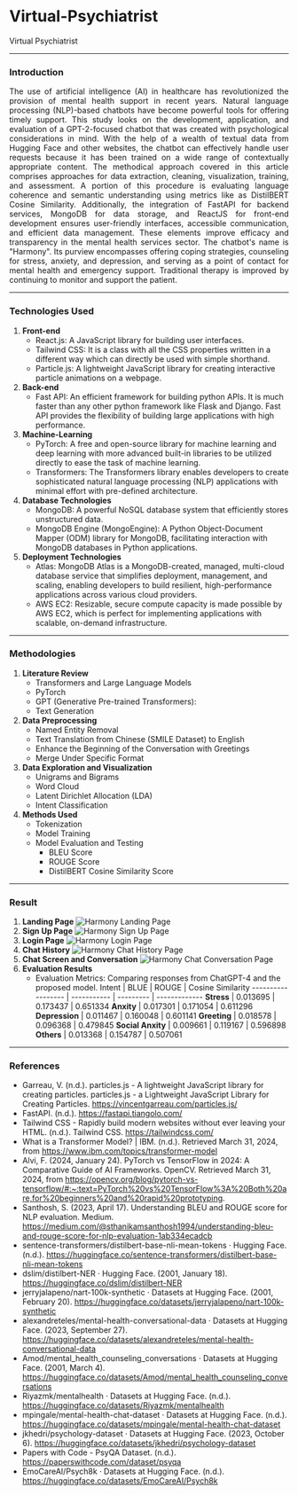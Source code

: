 # Virtual-Psychiatrist

Virtual Psychiatrist

---

### Introduction

<p style="text-align: justify;">
The use of artificial intelligence (AI) in healthcare has revolutionized the provision of mental health support in recent years. Natural language processing (NLP)-based chatbots have become powerful tools for offering timely support. This study looks on the development, application, and evaluation of a GPT-2-focused chatbot that was created with psychological considerations in mind. With the help of a wealth of textual data from Hugging Face and other websites, the chatbot can effectively handle user requests because it has been trained on a wide range of contextually appropriate content. The methodical approach covered in this article comprises approaches for data extraction, cleaning, visualization, training, and assessment. A portion of this procedure is evaluating language coherence and semantic understanding using metrics like as DistilBERT Cosine Similarity. Additionally, the integration of FastAPI for backend services, MongoDB for data storage, and ReactJS for front-end development ensures user-friendly interfaces, accessible communication, and efficient data management. These elements improve efficacy and transparency in the mental health services sector. The chatbot's name is "Harmony". Its purview encompasses offering coping strategies, counseling for stress, anxiety, and depression, and serving as a point of contact for mental health and emergency support. Traditional therapy is improved by continuing to monitor and support the patient. 
</p>

---

### Technologies Used

1. **Front-end**
   - React.js: A JavaScript library for building user interfaces.
   - Tailwind CSS: It is a class with all the CSS properties written in a different way which can directly be used with simple shorthand.
   - Particle.js: A lightweight JavaScript library for creating interactive particle animations on a webpage.
2. **Back-end**
   - Fast API: An efficient framework for building python APIs. It is much faster than any other python framework like Flask and Django. Fast API provides the flexibility of building large applications with high performance.
3. **Machine-Learning**
   - PyTorch: A free and open-source library for machine learning and deep learning with more advanced built-in libraries to be utilized directly to ease the task of machine learning.
   - Transformers: The Transformers library enables developers to create sophisticated natural language processing (NLP) applications with minimal effort with pre-defined architecture.
4. **Database Technologies**
   - MongoDB: A powerful NoSQL database system that efficiently stores unstructured data.
   - MongoDB Engine (MongoEngine): A Python Object-Document Mapper (ODM) library for MongoDB, facilitating interaction with MongoDB databases in Python applications.
5. **Deployment Technologies**
   - Atlas: MongoDB Atlas is a MongoDB-created, managed, multi-cloud database service that simplifies deployment, management, and scaling, enabling developers to build resilient, high-performance applications across various cloud providers.
   - AWS EC2: Resizable, secure compute capacity is made possible by AWS EC2, which is perfect for implementing applications with scalable, on-demand infrastructure.

---

### Methodologies

1.  **Literature Review**
    - Transformers and Large Language Models
    - PyTorch
    - GPT (Generative Pre-trained Transformers):
    - Text Generation
2.  **Data Preprocessing**
    - Named Entity Removal
    - Text Translation from Chinese (SMILE Dataset) to English
    - Enhance the Beginning of the Conversation with Greetings
    - Merge Under Specific Format
3.  **Data Exploration and Visualization**
    - Unigrams and Bigrams
    - Word Cloud
    - Latent Dirichlet Allocation (LDA)
    - Intent Classification
4.  **Methods Used**
    - Tokenization
    - Model Training
    - Model Evaluation and Testing
      - BLEU Score
      - ROUGE Score
      - DistilBERT Cosine Similarity Score

---

### Result

1. **Landing Page**
   ![Harmony Landing Page](./assets/landingpage.jpg)
2. **Sign Up Page**
   ![Harmony Sign Up Page](./assets/signuppage.jpg)
3. **Login Page**
   ![Harmony Login Page](./assets/loginpage.jpg)
4. **Chat History**
   ![Harmony Chat History Page](./assets/chathistory.jpg)
5. **Chat Screen and Conversation**
   ![Harmony Chat Conversation Page](./assets/chatconversation.jpg)
6. **Evaluation Results**
   - Evaluation Metrics: Comparing responses from ChatGPT-4 and the proposed model.
     Intent | BLUE | ROUGE | Cosine Similarity
     ------------------ | ----------- | --------- | -------------
     **Stress** | 0.013695 | 0.173437 | 0.651334
     **Anxity** | 0.017301 | 0.171054 | 0.611296
     **Depression** | 0.011467 | 0.160048 | 0.601141
     **Greeting** | 0.018578 | 0.096368 | 0.479845
     **Social Anxity** | 0.009661 | 0.119167 | 0.596898
     **Others** | 0.013368 | 0.154787 | 0.507061

---

### References

- Garreau, V. (n.d.). particles.js - A lightweight JavaScript library for creating particles. particles.js - a Lightweight JavaScript Library for Creating Particles. https://vincentgarreau.com/particles.js/
- FastAPI. (n.d.). https://fastapi.tiangolo.com/
- Tailwind CSS - Rapidly build modern websites without ever leaving your HTML. (n.d.). Tailwind CSS. https://tailwindcss.com/
- What is a Transformer Model? | IBM. (n.d.). Retrieved March 31, 2024, from https://www.ibm.com/topics/transformer-model
- Alvi, F. (2024, January 24). PyTorch vs TensorFlow in 2024: A Comparative Guide of AI Frameworks. OpenCV. Retrieved March 31, 2024, from https://opencv.org/blog/pytorch-vs-tensorflow/#:~:text=PyTorch%20vs%20TensorFlow%3A%20Both%20are,for%20beginners%20and%20rapid%20prototyping.
- Santhosh, S. (2023, April 17). Understanding BLEU and ROUGE score for NLP evaluation. Medium. https://medium.com/@sthanikamsanthosh1994/understanding-bleu-and-rouge-score-for-nlp-evaluation-1ab334ecadcb
- sentence-transformers/distilbert-base-nli-mean-tokens · Hugging Face. (n.d.). https://huggingface.co/sentence-transformers/distilbert-base-nli-mean-tokens
- dslim/distilbert-NER · Hugging Face. (2001, January 18). https://huggingface.co/dslim/distilbert-NER
- jerryjalapeno/nart-100k-synthetic · Datasets at Hugging Face. (2001, February 20). https://huggingface.co/datasets/jerryjalapeno/nart-100k-synthetic
- alexandreteles/mental-health-conversational-data · Datasets at Hugging Face. (2023, September 27). https://huggingface.co/datasets/alexandreteles/mental-health-conversational-data
- Amod/mental_health_counseling_conversations · Datasets at Hugging Face. (2001, March 4). https://huggingface.co/datasets/Amod/mental_health_counseling_conversations
- Riyazmk/mentalhealth · Datasets at Hugging Face. (n.d.). https://huggingface.co/datasets/Riyazmk/mentalhealth
- mpingale/mental-health-chat-dataset · Datasets at Hugging Face. (n.d.). https://huggingface.co/datasets/mpingale/mental-health-chat-dataset
- jkhedri/psychology-dataset · Datasets at Hugging Face. (2023, October 6). https://huggingface.co/datasets/jkhedri/psychology-dataset
- Papers with Code - PsyQA Dataset. (n.d.). https://paperswithcode.com/dataset/psyqa
- EmoCareAI/Psych8k · Datasets at Hugging Face. (n.d.). https://huggingface.co/datasets/EmoCareAI/Psych8k
